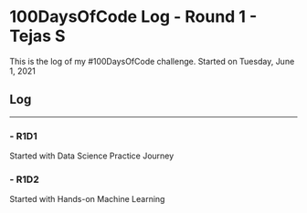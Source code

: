 # 100DaysOfCode Log - Round 1 - Tejas S

This is the log of my #100DaysOfCode challenge. Started on Tuesday, June 1, 2021

## Log
***

### - R1D1

Started with Data Science Practice Journey

### - R1D2

Started with Hands-on Machine Learning